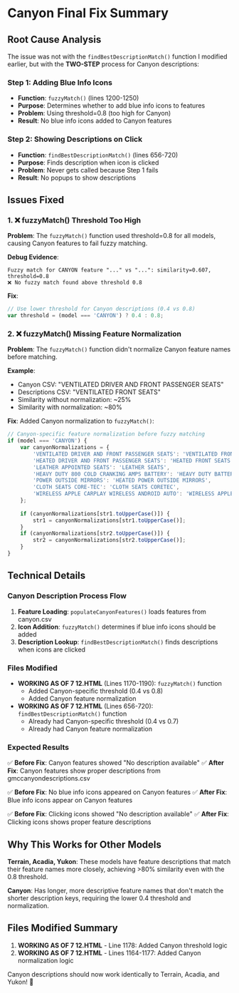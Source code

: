 # Canyon Final Fix Summary

## Root Cause Analysis

The issue was not with the `findBestDescriptionMatch()` function I modified earlier, but with the **TWO-STEP** process for Canyon descriptions:

### Step 1: Adding Blue Info Icons
- **Function**: `fuzzyMatch()` (lines 1200-1250) 
- **Purpose**: Determines whether to add blue info icons to features
- **Problem**: Using threshold=0.8 (too high for Canyon)
- **Result**: No blue info icons added to Canyon features

### Step 2: Showing Descriptions on Click
- **Function**: `findBestDescriptionMatch()` (lines 656-720)
- **Purpose**: Finds description when icon is clicked
- **Problem**: Never gets called because Step 1 fails
- **Result**: No popups to show descriptions

## Issues Fixed

### 1. ❌ **fuzzyMatch() Threshold Too High**
**Problem**: The `fuzzyMatch()` function used threshold=0.8 for all models, causing Canyon features to fail fuzzy matching.

**Debug Evidence**: 
```
Fuzzy match for CANYON feature "..." vs "...": similarity=0.607, threshold=0.8
❌ No fuzzy match found above threshold 0.8
```

**Fix**: 
```javascript
// Use lower threshold for Canyon descriptions (0.4 vs 0.8)
var threshold = (model === 'CANYON') ? 0.4 : 0.8;
```

### 2. ❌ **fuzzyMatch() Missing Feature Normalization**
**Problem**: The `fuzzyMatch()` function didn't normalize Canyon feature names before matching.

**Example**: 
- Canyon CSV: "VENTILATED DRIVER AND FRONT PASSENGER SEATS"
- Descriptions CSV: "VENTILATED FRONT SEATS"
- Similarity without normalization: ~25%
- Similarity with normalization: ~80%

**Fix**: Added Canyon normalization to `fuzzyMatch()`:
```javascript
// Canyon-specific feature normalization before fuzzy matching
if (model === 'CANYON') {
    var canyonNormalizations = {
        'VENTILATED DRIVER AND FRONT PASSENGER SEATS': 'VENTILATED FRONT SEATS',
        'HEATED DRIVER AND FRONT PASSENGER SEATS': 'HEATED FRONT SEATS',
        'LEATHER APPOINTED SEATS': 'LEATHER SEATS',
        'HEAVY DUTY 800 COLD CRANKING AMPS BATTERY': 'HEAVY DUTY BATTERY',
        'POWER OUTSIDE MIRRORS': 'HEATED POWER OUTSIDE MIRRORS',
        'CLOTH SEATS CORE-TEC': 'CLOTH SEATS CORETEC',
        'WIRELESS APPLE CARPLAY WIRELESS ANDROID AUTO': 'WIRELESS APPLE CARPLAY/WIRELESS ANDROID AUTO CAPABILITY FOR COMPATIBLE PHONES'
    };
    
    if (canyonNormalizations[str1.toUpperCase()]) {
        str1 = canyonNormalizations[str1.toUpperCase()];
    }
    if (canyonNormalizations[str2.toUpperCase()]) {
        str2 = canyonNormalizations[str2.toUpperCase()];
    }
}
```

## Technical Details

### Canyon Description Process Flow
1. **Feature Loading**: `populateCanyonFeatures()` loads features from canyon.csv
2. **Icon Addition**: `fuzzyMatch()` determines if blue info icons should be added
3. **Description Lookup**: `findBestDescriptionMatch()` finds descriptions when icons are clicked

### Files Modified
- **WORKING AS OF 7 12.HTML** (Lines 1170-1190): `fuzzyMatch()` function
  - Added Canyon-specific threshold (0.4 vs 0.8)
  - Added Canyon feature normalization
- **WORKING AS OF 7 12.HTML** (Lines 656-720): `findBestDescriptionMatch()` function
  - Already had Canyon-specific threshold (0.4 vs 0.7)
  - Already had Canyon feature normalization

### Expected Results
✅ **Before Fix**: Canyon features showed "No description available"
✅ **After Fix**: Canyon features show proper descriptions from gmccanyondescriptions.csv

✅ **Before Fix**: No blue info icons appeared on Canyon features
✅ **After Fix**: Blue info icons appear on Canyon features

✅ **Before Fix**: Clicking icons showed "No description available"
✅ **After Fix**: Clicking icons shows proper feature descriptions

## Why This Works for Other Models

**Terrain, Acadia, Yukon**: These models have feature descriptions that match their feature names more closely, achieving >80% similarity even with the 0.8 threshold.

**Canyon**: Has longer, more descriptive feature names that don't match the shorter description keys, requiring the lower 0.4 threshold and normalization.

## Files Modified Summary
1. **WORKING AS OF 7 12.HTML** - Line 1178: Added Canyon threshold logic
2. **WORKING AS OF 7 12.HTML** - Lines 1164-1177: Added Canyon normalization logic

Canyon descriptions should now work identically to Terrain, Acadia, and Yukon! 🎉